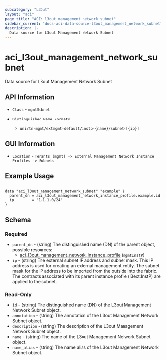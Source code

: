 ```yaml
---
subcategory: "L3Out"
layout: "aci"
page_title: "ACI: l3out_management_network_subnet"
sidebar_current: "docs-aci-data-source-l3out_management_network_subnet"
description: |-
  Data source for L3out Management Network Subnet
---
```


# aci_l3out_management_network_subnet #

Data source for L3out Management Network Subnet

## API Information ##

* `Class` - `mgmtSubnet`

* `Distinguished Name Formats`
  - `uni/tn-mgmt/extmgmt-default/instp-{name}/subnet-[{ip}]`

## GUI Information ##

* `Location` - `Tenants (mgmt) -> External Management Network Instance Profiles -> Subnets`

## Example Usage ##

```hcl

data "aci_l3out_management_network_subnet" "example" {
  parent_dn = aci_l3out_management_network_instance_profile.example.id
  ip        = "1.1.1.0/24"
}

```

## Schema

### Required

* `parent_dn` - (string) The distinguished name (DN) of the parent object, possible resources:
  - [aci_l3out_management_network_instance_profile](https://registry.terraform.io/providers/CiscoDevNet/aci/latest/docs/resources/l3out_management_network_instance_profile) (`mgmtInstP`)
* `ip` - (string) The external subnet IP address and subnet mask. This IP address is used for creating an external management entity. The subnet mask for the IP address to be imported from the outside into the fabric. The contracts associated with its parent instance profile (l3ext:InstP) are applied to the subnet.

### Read-Only

* `id` - (string) The distinguished name (DN) of the L3out Management Network Subnet object.
* `annotation` - (string) The annotation of the L3out Management Network Subnet object.
* `description` - (string) The description of the L3out Management Network Subnet object.
* `name` - (string) The name of the L3out Management Network Subnet object.
* `name_alias` - (string) The name alias of the L3out Management Network Subnet object.
